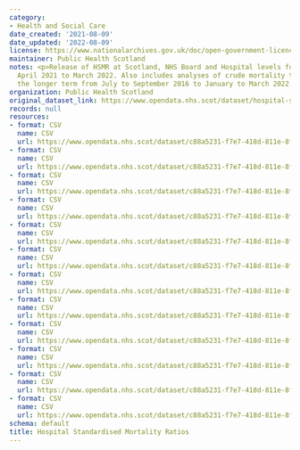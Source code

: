 ```yaml
---
category:
- Health and Social Care
date_created: '2021-08-09'
date_updated: '2022-08-09'
license: https://www.nationalarchives.gov.uk/doc/open-government-licence/version/3/
maintainer: Public Health Scotland
notes: <p>Release of HSMR at Scotland, NHS Board and Hospital levels for the period
  April 2021 to March 2022. Also includes analyses of crude mortality trends over
  the longer term from July to September 2016 to January to March 2022.</p>
organization: Public Health Scotland
original_dataset_link: https://www.opendata.nhs.scot/dataset/hospital-standardised-mortality-ratios
records: null
resources:
- format: CSV
  name: CSV
  url: https://www.opendata.nhs.scot/dataset/c88a5231-f7e7-418d-811e-8fc2bec79787/resource/dc09221b-57cd-4fbb-b1ec-d1ec8607d4bc/download/2022-08-09_admissions_type_open_data.csv
- format: CSV
  name: CSV
  url: https://www.opendata.nhs.scot/dataset/c88a5231-f7e7-418d-811e-8fc2bec79787/resource/0af7aecb-528c-4214-b86d-87370c0fa2b7/download/2022-08-09_age_group_open_data.csv
- format: CSV
  name: CSV
  url: https://www.opendata.nhs.scot/dataset/c88a5231-f7e7-418d-811e-8fc2bec79787/resource/5e19bfcc-814a-4ab5-91de-0863be84ebfb/download/2022-08-09_all_admissions_open_data_hb.csv
- format: CSV
  name: CSV
  url: https://www.opendata.nhs.scot/dataset/c88a5231-f7e7-418d-811e-8fc2bec79787/resource/1340bc5f-33a0-4be2-87a4-0e1738547b38/download/2022-08-09_all_admissions_open_data_hosp.csv
- format: CSV
  name: CSV
  url: https://www.opendata.nhs.scot/dataset/c88a5231-f7e7-418d-811e-8fc2bec79787/resource/64347580-f69f-49a0-acc9-b509bbceab58/download/2022-08-09_discharge_open_data.csv
- format: CSV
  name: CSV
  url: https://www.opendata.nhs.scot/dataset/c88a5231-f7e7-418d-811e-8fc2bec79787/resource/ec2af2be-87b6-4df8-b76c-7dd46061f5be/download/2022-08-09_pop_open_data.csv
- format: CSV
  name: CSV
  url: https://www.opendata.nhs.scot/dataset/c88a5231-f7e7-418d-811e-8fc2bec79787/resource/cc1488be-b6b3-4bb2-9245-8307ca92056f/download/2022-08-09_sex_open_data.csv
- format: CSV
  name: CSV
  url: https://www.opendata.nhs.scot/dataset/c88a5231-f7e7-418d-811e-8fc2bec79787/resource/b409ca3c-c6e3-4c3b-8910-fedabe2c8e6e/download/2022-08-09_simd_open_data.csv
- format: CSV
  name: CSV
  url: https://www.opendata.nhs.scot/dataset/c88a5231-f7e7-418d-811e-8fc2bec79787/resource/1dbd64b9-9e9f-4268-a083-4a2480ed2da3/download/2022-08-09_smr_open_data_hb.csv
- format: CSV
  name: CSV
  url: https://www.opendata.nhs.scot/dataset/c88a5231-f7e7-418d-811e-8fc2bec79787/resource/8381c6f3-21b1-4db6-9c12-fa464c9e4aa4/download/2022-08-09_smr_open_data_hosp.csv
- format: CSV
  name: CSV
  url: https://www.opendata.nhs.scot/dataset/c88a5231-f7e7-418d-811e-8fc2bec79787/resource/f46655f0-7d4d-4fba-95f1-76047cb84953/download/2022-08-09_spec_open_data.csv
- format: CSV
  name: CSV
  url: https://www.opendata.nhs.scot/dataset/c88a5231-f7e7-418d-811e-8fc2bec79787/resource/0f906b20-3e3d-4c0e-b6d4-23b74f209ec6/download/2022-08-09_place_open_data.csv
schema: default
title: Hospital Standardised Mortality Ratios
---
```

